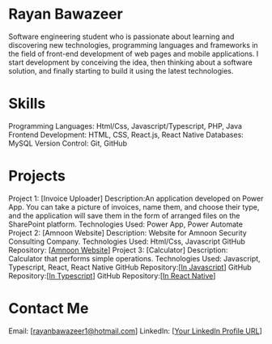 # Rayan Bawazeer
Software engineering student who is passionate about learning and discovering new technologies, programming languages and frameworks in the field of front-end development of web pages and mobile applications. I start development by conceiving the idea, then thinking about a software solution, and finally starting to build it using the latest technologies.

# Skills
Programming Languages: Html/Css, Javascript/Typescript, PHP, Java
Frontend Development: HTML, CSS, React.js, React Native
Databases: MySQL
Version Control: Git, GitHub

# Projects
Project 1: [Invoice Uploader]
Description:An application developed on Power App. You can take a picture of invoices, name them, and choose their type, and the application will save them in the form of arranged files on the SharePoint platform.
Technologies Used: Power App, Power Automate
Project 2: [Amnoon Website]
Description: Website for Amnoon Security Consulting Company.
Technologies Used: Html/Css, Javascript
GitHub Repository: [[Amnoon Website](https://github.com/rayansb1/AmnoonWebsite)]
Project 3: [Calculator]
Description: Calculator that performs simple operations.
Technologies Used: Javascript, Typescript, React, React Native
GitHub Repository:[[In Javascript](https://github.com/rayansb1/CalculatorJS)]
GitHub Repository:[[In Typescript](https://github.com/rayansb1/CalculatorTS)]
GitHub Repository:[[In React Native](https://github.com/rayansb1/CalculatorReactNative)]

# Contact Me
Email: [[rayanbawazeer1@hotmail.com](rayanbawazeer1@hotmail.com)]
LinkedIn: [[Your LinkedIn Profile URL](https://www.linkedin.com/in/rayansb1/)]
